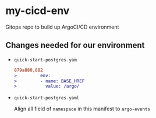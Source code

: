 # my-cicd-env
Gitops repo to build up ArgoCI/CD environment

## Changes needed for our environment

* `quick-start-postgres.yam`


  ```diff
  879a880,882
  >         env:
  >         - name: BASE_HREF
  >           value: /argo/
  ```

* `quick-start-postgres.yaml`

  Align all field of `namespace` in this manifest to `argo-events`

